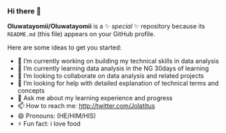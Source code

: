 ### Hi there 👋

**Oluwatayomii/Oluwatayomii** is a ✨ _special_ ✨ repository because its `README.md` (this file) appears on your GitHub profile.

Here are some ideas to get you started:

- 🔭 I’m currently working on building my technical skills in data analysis
- 🌱 I’m currently learning data analysis in the NG 30days of learning
- 👯 I’m looking to collaborate on data analysis and related projects
- 🤔 I’m looking for help with detailed explanation of technical terms and concepts
- 💬 Ask me about my learning experience and progress
- 📫 How to reach me: http://twitter.com/Jolatitus
- 😄 Pronouns: (HE/HIM/HIS)
- ⚡ Fun fact: i love food
